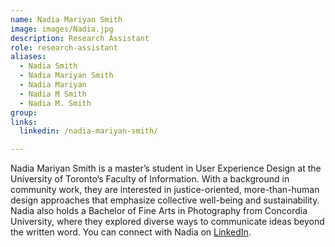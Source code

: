 ```yaml
---
name: Nadia Mariyan Smith
image: images/Nadia.jpg
description: Research Assistant
role: research-assistant
aliases: 
  - Nadia Smith
  - Nadia Mariyan Smith
  - Nadia Mariyan
  - Nadia M Smith
  - Nadia M. Smith
group: 
links:
  linkedin: /nadia-mariyan-smith/

---
```


Nadia Mariyan Smith is a master’s student in User Experience Design 
at the University of Toronto’s Faculty of Information. With a background 
in community work, they are interested in justice-oriented, 
more-than-human design approaches that emphasize collective 
well-being and sustainability. Nadia also holds a Bachelor of Fine 
Arts in Photography from Concordia University, where they explored 
diverse ways to communicate ideas beyond the written word.
You can connect with Nadia on [LinkedIn](https://www.linkedin.com/in/nadia-mariyan-smith/).